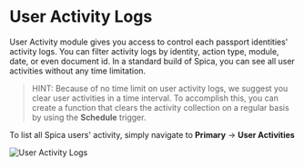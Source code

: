 # User Activity Logs

User Activity module gives you access to control each passport identities' activity logs. You can filter activity logs by identity, action type, module, date, or even document id. In a standard build of Spica, you can see all user activities without any time limitation.

> HINT: Because of no time limit on user activity logs, we suggest you clear user activities in a time interval. To accomplish this, you can create a function that clears the activity collection on a regular basis by using the **Schedule** trigger.

To list all Spica users' activity, simply navigate to **Primary** -> **User Activities**

![User Activity Logs](assets/images/docs/dashboard/user_activities.png)
